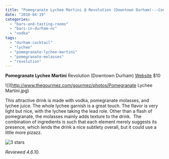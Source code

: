 ```yaml
---
title: "Pomegranate Lychee Martini @ Revolution (Downtown Durham)---Cocktail Review"
date: "2010-04-19"
categories: 
  - "bars-and-tasting-rooms"
  - "bars-in-durham-nc"
  - "vodka"
tags: 
  - "durham-cocktail"
  - "lychee"
  - "pomegranate-lychee-martini"
  - "pomegranate-molasses"
  - "revolution"
---
```


**Pomegranate Lychee Martini** Revolution (Downtown Durham) [Website](http://www.revolutionrestaurant.com/Revolution_Durham/Menus.html) $10

![](http://www.thegourmez.com/gourmez/photos/Pomegranate Lychee Martini.jpg)

This attractive drink is made with vodka, pomegranate molasses, and lychee juice. The whole lychee garnish is a great touch. The flavor is very light but nice, with the lychee taking the lead role. Other than a flash of pomegranate, the molasses mainly adds texture to the drink.  The combination of ingredients is such that each element merely suggests its presence, which lends the drink a nice subtlety overall, but it could use a little more pizazz.

![3 stars](http://s3.amazonaws.com/thegourmez-wpmedia/2009/02/rating_avocado1.gif "rating_avocado1")

_Reviewed 4.6.10._
